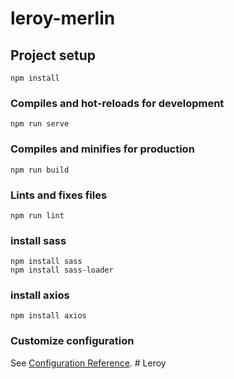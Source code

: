 # leroy-merlin

## Project setup
```
npm install
```

### Compiles and hot-reloads for development
```
npm run serve
```

### Compiles and minifies for production
```
npm run build
```

### Lints and fixes files
```
npm run lint
```

### install sass
```
npm install sass
npm install sass-loader
```
### install axios
```
npm install axios
```


### Customize configuration
See [Configuration Reference](https://cli.vuejs.org/config/).
#   L e r o y  
 